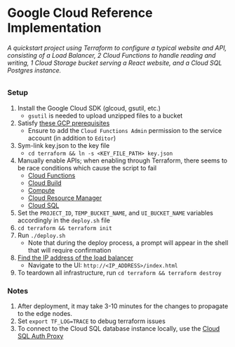# Google Cloud Reference Implementation


###### A quickstart project using Terraform to configure a typical website and API, consisting of a Load Balancer, 2 Cloud Functions to handle reading and writing, 1 Cloud Storage bucket serving a React website, and a Cloud SQL Postgres instance.


### Setup

1. Install the Google Cloud SDK (glcoud, gsutil, etc.)
    * `gsutil` is needed to upload unzipped files to a bucket
2. Satisfy [these GCP prerequisites](https://learn.hashicorp.com/tutorials/terraform/google-cloud-platform-build?in=terraform/gcp-get-started) 
    * Ensure to add the `Cloud Functions Admin` permission to the service account (in addition to `Editor`)
3. Sym-link key.json to the key file
    * `cd terraform && ln -s <KEY_FILE_PATH> key.json`
4. Manually enable APIs; when enabling through Terraform, there seems to be race conditions which cause the script to fail
    * [Cloud Functions](https://console.developers.google.com/apis/api/cloudfunctions.googleapis.com/overview?project=<PROJECT_ID>)
    * [Cloud Build](https://console.developers.google.com/apis/api/cloudbuild.googleapis.com/overview?project=<PROJECT_ID>)
    * [Compute](https://console.developers.google.com/apis/api/compute.googleapis.com/overview?project=<PROJECT_ID>)
    * [Cloud Resource Manager](https://console.developers.google.com/apis/api/cloudresourcemanager.googleapis.com/overview?project=<PROJECT_ID>)
    * [Cloud SQL](https://console.developers.google.com/apis/api/sqladmin.googleapis.com/overview?project=<PROJECT_ID)
5. Set the `PROJECT_ID`, `TEMP_BUCKET_NAME`, and `UI_BUCKET_NAME` variables accordingly in the `deploy.sh` file
6. `cd terraform && terraform init`
7. Run `./deploy.sh`
    * Note that during the deploy process, a prompt will appear in the shell that will require confirmation
8. [Find the IP address of the load balancer](https://console.cloud.google.com/net-services/loadbalancing/loadBalancers/list?project=<PROJECT_ID>)
    * Navigate to the UI: `http://<IP_ADDRESS>/index.html`
9. To teardown all infrastructure, run `cd terraform && terraform destroy`

### Notes

1. After deployment, it may take 3-10 minutes for the changes to propagate to the edge nodes.
2. Set `export TF_LOG=TRACE` to debug terraform issues
3. To connect to the Cloud SQL database instance locally, use the [Cloud SQL Auth Proxy](https://cloud.google.com/sql/docs/mysql/quickstart-proxy-test)
